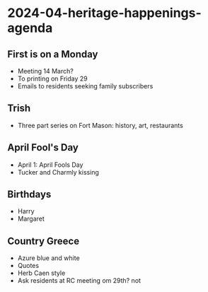 # 2024-04-heritage-happenings-agenda

## First is on a Monday

* Meeting 14 March?
* To printing on Friday 29
* Emails to residents seeking family subscribers

## Trish

* Three part series on Fort Mason: history, art, restaurants

## April Fool's Day

* April 1: April Fools Day
* Tucker and Charmly kissing

## Birthdays

* Harry
* Margaret

## Country Greece

* Azure blue and white
* Quotes
* Herb Caen style
* Ask residents at RC meeting om 29th? not

